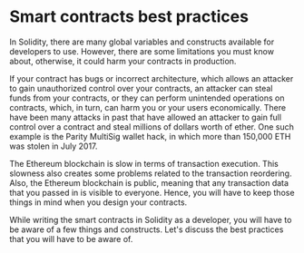# Smart contracts best practices

In Solidity, there are many global variables and constructs available for developers to use. However, there are some limitations you must know about, otherwise, it could harm your contracts in production.

If your contract has bugs or incorrect architecture, which allows an attacker to gain unauthorized control over your contracts, an attacker can steal funds from your contracts, or they can perform unintended operations on contracts, which, in turn, can harm you or your users economically. There have been many attacks in past that have allowed an attacker to gain full control over a contract and steal millions of dollars worth of ether. One such example is the Parity MultiSig wallet hack, in which more than 150,000 ETH was stolen in July 2017.

The Ethereum blockchain is slow in terms of transaction execution. This slowness also creates some problems related to the transaction reordering. Also, the Ethereum blockchain is public, meaning that any transaction data that you passed in is visible to everyone. Hence, you will have to keep those things in mind when you design your contracts.

While writing the smart contracts in Solidity as a developer, you will have to be aware of a few things and constructs. Let's discuss the best practices that you will have to be aware of.
